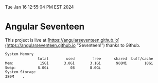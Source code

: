 Tue Jan 16 12:55:04 PM EST 2024

# Angular Seventeen


This project is live at [https://angularseventeen.github.io](https://angularseventeen.github.io "Seventeen!") thanks to Github.

```bash
System Memory
               total        used        free      shared  buff/cache   available
Mem:            15Gi       3.0Gi       3.1Gi       960Mi        10Gi        12Gi
Swap:          8.0Gi          0B       8.0Gi
System Storage
380M	.
```
